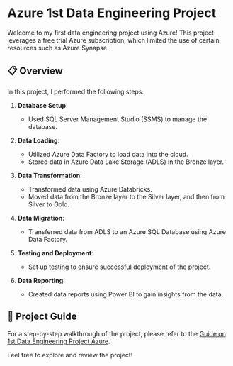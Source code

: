 # Azure 1st Data Engineering Project

Welcome to my first data engineering project using Azure! This project leverages a free trial Azure subscription, which limited the use of certain resources such as Azure Synapse.

## 📋 Overview

In this project, I performed the following steps:

1. **Database Setup**: 
   - Used SQL Server Management Studio (SSMS) to manage the database.
   
2. **Data Loading**: 
   - Utilized Azure Data Factory to load data into the cloud.
   - Stored data in Azure Data Lake Storage (ADLS) in the Bronze layer.
   
3. **Data Transformation**: 
   - Transformed data using Azure Databricks.
   - Moved data from the Bronze layer to the Silver layer, and then from Silver to Gold.
   
4. **Data Migration**: 
   - Transferred data from ADLS to an Azure SQL Database using Azure Data Factory.
   
5. **Testing and Deployment**: 
   - Set up testing to ensure successful deployment of the project.
   
6. **Data Reporting**: 
   - Created data reports using Power BI to gain insights from the data.

## 📖 Project Guide

For a step-by-step walkthrough of the project, please refer to the [Guide on 1st Data Engineering Project Azure](#).

Feel free to explore and review the project!
